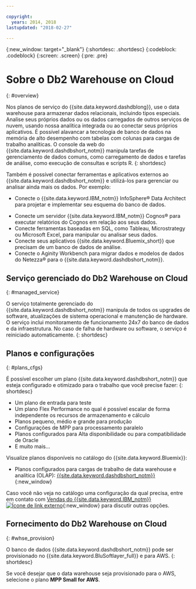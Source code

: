 ```yaml
---

copyright:
  years: 2014, 2018
lastupdated: "2018-02-27"

---
```


<!-- Attribute definitions --> 
{:new_window: target="_blank"}
{:shortdesc: .shortdesc}
{:codeblock: .codeblock}
{:screen: .screen}
{:pre: .pre}

# Sobre o Db2 Warehouse on Cloud
{: #overview}

Nos planos de serviço do {{site.data.keyword.dashdblong}}, use o data warehouse para armazenar dados relacionais, incluindo tipos especiais. Analise seus próprios dados ou os dados carregados de outros serviços de nuvem, usando nossa analítica integrada ou ao conectar seus próprios aplicativos. É possível alavancar a tecnologia de banco de dados na memória de alto desempenho com tabelas com colunas para cargas de trabalho analíticas. O console da web do {{site.data.keyword.dashdbshort_notm}} manipula tarefas de gerenciamento de dados comuns, como carregamento de dados e tarefas de análise, como execução de consultas e scripts R.
{: shortdesc}

Também é possível conectar ferramentas e aplicativos externos ao {{site.data.keyword.dashdbshort_notm}} e utilizá-los para gerenciar ou analisar ainda mais os dados. Por exemplo:
   * Conecte o {{site.data.keyword.IBM_notm}} InfoSphere® Data Architect para projetar e implementar seu esquema do banco de dados.
<!--   * Connect Esri ArcGIS to perform geospatial analytics and map publishing with your data. -->
   * Conecte um servidor {{site.data.keyword.IBM_notm}} Cognos® para executar relatórios do Cognos em relação aos seus dados.
   * Conecte ferramentas baseadas em SQL, como Tableau, Microstrategy ou Microsoft Excel, para manipular ou analisar seus dados.
   * Conecte seus aplicativos {{site.data.keyword.Bluemix_short}} que precisam de um banco de dados de análise.
   * Conecte o Aginity Workbench para migrar dados e modelos de dados do Netezza® para o {{site.data.keyword.dashdbshort_notm}}.

## Serviço gerenciado do Db2 Warehouse on Cloud
{: #managed_service}

O serviço totalmente gerenciado do {{site.data.keyword.dashdbshort_notm}} manipula de todos os upgrades de software, atualizações de sistema operacional e manutenção de hardware. O serviço inclui monitoramento de funcionamento 24x7 do banco de dados e da infraestrutura. No caso de falha de hardware ou software, o serviço é reiniciado automaticamente.
{: shortdesc}

## Planos e configurações
{: #plans_cfgs}

É possível escolher um plano {{site.data.keyword.dashdbshort_notm}} que esteja configurado e otimizado para o trabalho que você precise fazer:
{: shortdesc}

   * Um plano de entrada para teste
   * Um plano Flex Performance no qual é possível escalar de forma independente os recursos de armazenamento e cálculo
   * Planos pequeno, médio e grande para produção
   * Configurações de MPP para processamento paralelo
   * Planos configurados para Alta disponibilidade ou para compatibilidade de Oracle
   * E muito mais...

Visualize planos disponíveis no catálogo do {{site.data.keyword.Bluemix}}:
   * Planos configurados para cargas de trabalho de data warehouse e analítica (OLAP): [{{site.data.keyword.dashdbshort_notm}}](https://console.bluemix.net/catalog/services/db2-warehouse){:new_window}
<!--   * Plans configured for high-speed, transactional processing (OLTP): [{{site.data.keyword.dashdbshort_notm}} for Transactions](https://console.ng.bluemix.net/catalog/services/dashdb-for-transactions-sql-database){:new_window} -->

Caso você não veja no catálogo uma configuração da qual precisa, entre em contato com [Vendas do {{site.data.keyword.IBM_notm}}![Ícone de link externo](../../icons/launch-glyph.svg "Ícone de link externo")](https://www.ibm.com/connect/ibm/us/en/?lnk=fcw){:new_window} para discutir outras opções.

## Fornecimento do Db2 Warehouse on Cloud
{: #whse_provision}

O banco de dados {{site.data.keyword.dashdbshort_notm}} pode ser provisionado no {{site.data.keyword.BluSoftlayer_full}} e para AWS.
{: shortdesc}

Se você desejar que o data warehouse seja provisionado para o AWS, selecione o plano **MPP Small for AWS**.

<!-- If you want to have the data warehouse provisioned for AWS, select the **{{site.data.keyword.IBM_notm}} {{site.data.keyword.dashdbshort_notm}} for Analytics MPP Small for AWS** plan. -->

<!-- ##dashDB for Transactions
{: #dashDB_tr}

In the {{site.data.keyword.dashdbshort_notm}} for Transactions plans, use the {{site.data.keyword.dashdbshort_notm}} relational database for online transaction processing. You can connect new or existing applications, and you can begin processing transactions and storing your data. With DB2® and Oracle compatibility, you can connect small or large applications and benefit from a managed enterprise-class database system. You can leverage the {{site.data.keyword.dashdbshort_notm}} for Transactions web console to manage users, load data, and get connection information.
{: shortdesc} -->

<!-- ##dashDB web console overview
{: #console_overview}

You can manage your {{site.data.keyword.dashdbshort_notm}} database, analyze your data, and monitor sensitive data with the {{site.data.keyword.dashdbshort_notm}} web console accessible from {{site.data.keyword.Bluemix_notm}}.
{: shortdesc}

Open the web console by clicking the service tile on your application overview page, and then click **Open**.

Single sign-on authentication connects you directly to the web console. You can access connection information from the web console, and the **Downloads** page includes links to client drivers for accessing {{site.data.keyword.dashdbshort_notm}} from remote applications. You can also access sample data and reports.

###Sensitive data reporting

The {{site.data.keyword.dashdbshort_notm}} web console includes a sensitive data reporting feature that detects and monitors sensitive objects in the {{site.data.keyword.dashdbshort_notm}} data warehouse, such as credit card numbers and US Social Security numbers.

To run and view reports that identify columns that contain sensitive data and provide information about connections and activities that access the sensitive data, select **Monitor &gt; Sensitive Data** in the web console. -->


<!-- ##IBM Analytics Services
{: #analytics_services}

For more information about {{site.data.keyword.IBM_notm}} analytics services and finding your local services representative, see: [{{site.data.keyword.IBM_notm}} Analytics Services ![External link icon](../../icons/launch-glyph.svg "External link icon")](http://www.ibm.com/software/data/services/).
{: shortdesc} -->














